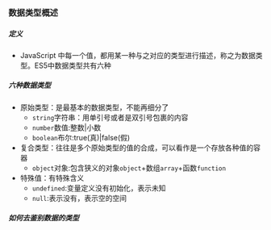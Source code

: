 ### 数据类型概述

##### 定义

* JavaScript 中每一个值，都用某一种与之对应的类型进行描述，称之为数据类型。ES5中数据类型共有六种

##### 六种数据类型

* 原始类型：是最基本的数据类型，不能再细分了
  * ``string``字符串：用单引号或者是双引号包裹的内容
  * ``number``数值:整数|小数
  * ``boolean``布尔:true(真)|false(假)
* 复合类型：往往是多个原始类型的值的合成，可以看作是一个存放各种值的容器
  * ``object``对象:包含狭义的对象``object``+数组``array``+函数``function``
* 特殊值：有特殊含义
  * ``undefined``:变量定义没有初始化，表示未知
  * ``null``:表示没有，表示空的空间

##### 如何去鉴别数据的类型